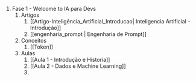 1. Fase 1 - Welcome to IA para Devs
	1. Artigos
		1. [[Artigo-Inteligência_Artificial_Introducao| Inteligencia Artificial - Introdução]]
		2.  [[engenharia_prompt | Engenharia de Prompt]]
	2. Conceitos
		1. [[Token]]
	3. Aulas
		1. [[Aula 1 - Introdução e Historia]]
		2. [[Aula 2 - Dados e Machine Learning]]
		3. 